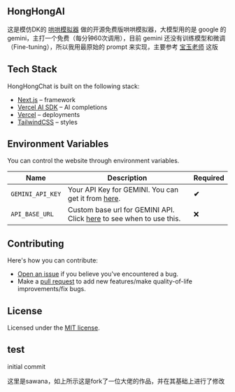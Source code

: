 ## HongHongAI

这是模仿DK的 [哄哄模拟器](https://hong.greatdk.com/) 做的开源免费版哄哄模拟器，大模型用的是 google 的 gemini，主打一个免费（每分钟60次调用），目前 gemini 还没有训练模型和微调（Fine-tuning），所以我用最原始的 prompt 来实现，主要参考 [宝玉老师](https://weibo.com/1727858283/ND9pOzB0K?refer_flag=1001030103_) 这版



## Tech Stack

HongHongChat is built on the following stack:

- [Next.js](https://nextjs.org/) – framework
- [Vercel AI SDK](https://sdk.vercel.ai/docs) – AI completions
- [Vercel](https://vercel.com) – deployments
- [TailwindCSS](https://tailwindcss.com/) – styles



## Environment Variables

You can control the website through environment variables.

| Name             | Description                                                  | Required |
| ---------------- | ------------------------------------------------------------ | -------- |
| `GEMINI_API_KEY` | Your API Key for GEMINI. You can get it from [here](https://makersuite.google.com/app/apikey). | **✔**    |
| `API_BASE_URL`   | Custom base url for GEMINI API. Click [here](https://github.com/babaohuang/GeminiProChat?tab=readme-ov-file#solution-for-user-location-is-not-supported-for-the-api-use) to see when to use this. | ❌        |



## Contributing

Here's how you can contribute:

- [Open an issue](https://github.com/johanazhu/honghongai/issues) if you believe you've encountered a bug.
- Make a [pull request](https://github.com/johanazhu/honghongai/pull) to add new features/make quality-of-life improvements/fix bugs.

## License

Licensed under the [MIT license](https://github.com/johanazhu/honghongai/blob/main/LICENSE.md).

## test

initial commit

这里是sawana，如上所示这是fork了一位大佬的作品，并在其基础上进行了修改